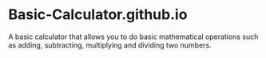 # Basic-Calculator.github.io
A basic calculator that allows you to do basic mathematical operations such as adding, subtracting, multiplying and dividing two numbers.
